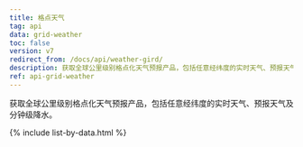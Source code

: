 ```yaml
---
title: 格点天气
tag: api
data: grid-weather
toc: false
version: v7
redirect_from: /docs/api/weather-gird/
description: 获取全球公里级别格点化天气预报产品，包括任意经纬度的实时天气、预报天气及分钟级降水。
ref: api-grid-weather
---
```


获取全球公里级别格点化天气预报产品，包括任意经纬度的实时天气、预报天气及分钟级降水。

{% include list-by-data.html %}


